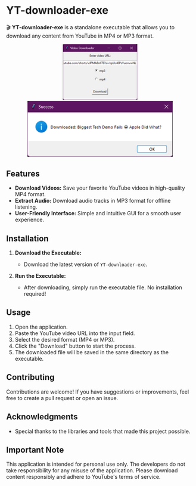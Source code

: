# YT-downloader-exe

🎬 **YT-downloader-exe** is a standalone executable that allows you to download any content from YouTube in MP4 or MP3 format.

<div align="center">
    <img src="img/screenshot.png" alt="Application Screenshot 1" width="200" style="display: inline-block;"/>
    <img src="img/screenshot_2.png" alt="Application Screenshot 2" width="390" style="display: inline-block;"/>
</div>

## Features

- **Download Videos:** Save your favorite YouTube videos in high-quality MP4 format.
- **Extract Audio:** Download audio tracks in MP3 format for offline listening.
- **User-Friendly Interface:** Simple and intuitive GUI for a smooth user experience.

## Installation

1. **Download the Executable:**
   - Download the latest version of `YT-downloader-exe`.

2. **Run the Executable:**
   - After downloading, simply run the executable file. No installation required!

## Usage

1. Open the application.
2. Paste the YouTube video URL into the input field.
3. Select the desired format (MP4 or MP3).
4. Click the "Download" button to start the process.
5. The downloaded file will be saved in the same directory as the executable.

## Contributing

Contributions are welcome! If you have suggestions or improvements, feel free to create a pull request or open an issue.

## Acknowledgments

- Special thanks to the libraries and tools that made this project possible.

## Important Note

This application is intended for personal use only. The developers do not take responsibility for any misuse of the application. Please download content responsibly and adhere to YouTube's terms of service.
